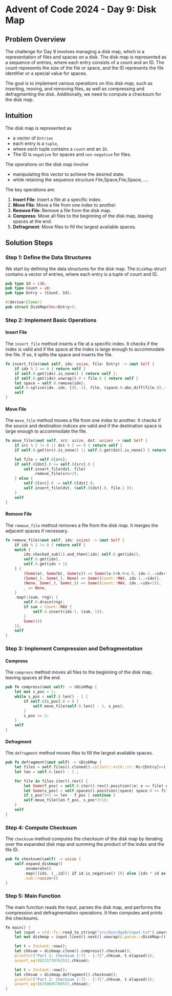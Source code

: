 # Advent of Code 2024 - Day 9: Disk Map

## Problem Overview

The challenge for Day 9 involves managing a disk map, which is a representation of files and spaces on a disk. The disk map is represented as a sequence of entries, where each entry consists of a count and an ID. The count represents the size of the file or space, and the ID represents the file identifier or a special value for spaces.

The goal is to implement various operations on this disk map, such as inserting, moving, and removing files, as well as compressing and defragmenting the disk. Additionally, we need to compute a checksum for the disk map.

## Intuition

The disk map is represented as
* a vector of `Entries`
* each entry is a `tuple`,
* where each tuple contains a `count` and an `ID`.
* The ID is `negative` for spaces and `non-negative` for files.

The operations on the disk map involve
* manipulating this vector to achieve the desired state.
* while retaining the sequence structure File,Space,File,Space, ....

The key operations are:
1. **Insert File**: Insert a file at a specific index.
2. **Move File**: Move a file from one index to another.
3. **Remove File**: Remove a file from the disk map.
4. **Compress**: Move all files to the beginning of the disk map, leaving spaces at the end.
5. **Defragment**: Move files to fill the largest available spaces.

## Solution Steps

### Step 1: Define the Data Structures

We start by defining the data structures for the disk map. The `DiskMap` struct contains a vector of entries, where each entry is a tuple of count and ID.

```rust
pub type Id = i16;
pub type Count = u8;
pub type Entry = (Count, Id);

#[derive(Clone)]
pub struct DiskMap(Vec<Entry>);
```

### Step 2: Implement Basic Operations

#### Insert File

The `insert_file` method inserts a file at a specific index. It checks if the index is valid and if the space at the index is large enough to accommodate the file. If so, it splits the space and inserts the file.

```rust
fn insert_file(&mut self, idx: usize, file: Entry) -> &mut Self {
    if idx % 2 == 0 { return self }
    if self.0.get(idx).is_none() { return self };
    if self.0.get(idx).unwrap().0 < file.0 { return self }
    let space = self.0.remove(idx);
    self.0.splice(idx..idx, [(0,-1), file, (space.0.abs_diff(file.0),-1)]);
    self
}
```

#### Move File

The `move_file` method moves a file from one index to another. It checks if the source and destination indices are valid and if the destination space is large enough to accommodate the file.

```rust
fn move_file(&mut self, src: usize, dst: usize) -> &mut Self {
    if src % 2 != 0 || dst % 2 == 0 { return self }
    if self.0.get(src).is_none() || self.0.get(dst).is_none() { return self }

    let file = self.0[src];
    if self.0[dst].0 >= self.0[src].0 {
        self.insert_file(dst, file)
            .remove_file(src+2);
    } else {
        self.0[src].0 -= self.0[dst].0;
        self.insert_file(dst, (self.0[dst].0, file.1 ));
    }
    self
}
```

#### Remove File

The `remove_file` method removes a file from the disk map. It merges the adjacent spaces if necessary.

```rust
fn remove_file(&mut self, idx: usize) -> &mut Self {
    if idx % 2 != 0 { return self }
    match (
        idx.checked_sub(1).and_then(|idx| self.0.get(idx)),
        self.0.get(idx),
        self.0.get(idx + 1)
    ) {
        (Some(a), Some(b), Some(c)) => Some((a.0+b.0+c.0, idx-1..=idx+1)),
        (Some(_), Some(_), None) => Some((Count::MAX, idx-1..=idx)),
        (None, Some(_), Some(_)) => Some((Count::MAX, idx..=idx+1)),
        _ => None,
    }
    .map(|(sum, rng)| {
        self.0.drain(rng);
        if sum < Count::MAX {
            self.0.insert(idx-1, (sum,-1));
        }
        Some(())
    });
    self
}
```

### Step 3: Implement Compression and Defragmentation

#### Compress

The `compress` method moves all files to the beginning of the disk map, leaving spaces at the end.

```rust
pub fn compress(&mut self) -> &DiskMap {
    let mut s_pos = 1;
    while s_pos < self.0.len() - 1 {
        if self.0[s_pos].0 > 0 {
            self.move_file(self.0.len() - 1, s_pos);
        }
        s_pos += 2;
    }
    self
}
```

#### Defragment

The `defragment` method moves files to fill the largest available spaces.

```rust
pub fn defragment(&mut self) -> &DiskMap {
    let files = self.files().cloned().collect::<std::rc::Rc<[Entry]>>();
    let len = self.0.len() - 1 ;

    for file in files.iter().rev() {
        let Some(f_pos) = self.0.iter().rev().position(|e| e == file) else { continue };
        let Some(s_pos) = self.spaces().position(|space| space.0 >= file.0) else { continue };
        if s_pos*2+1 >= len - f_pos { continue }
        self.move_file(len-f_pos, s_pos*2+1);
    }
    self
}
```

### Step 4: Compute Checksum

The `checksum` method computes the checksum of the disk map by iterating over the expanded disk map and summing the product of the index and the file ID.

```rust
pub fn checksum(&self) -> usize {
    self.expand_diskmap()
        .enumerate()
        .map(|(idx, (_,id))| if id.is_negative() {0} else {idx * id as usize})
        .sum::<usize>()
}
```

### Step 5: Main Function

The main function reads the input, parses the disk map, and performs the compression and defragmentation operations. It then computes and prints the checksums.

```rust
fn main() {
    let input = std::fs::read_to_string("src/bin/day9/input.txt").unwrap();
    let mut diskmap = input.lines().next().unwrap().parse::<DiskMap>().unwrap();

    let t = Instant::now();
    let chksum = diskmap.clone().compress().checksum();
    println!("Part 1: Checksum {:?} - {:?}",chksum, t.elapsed());
    assert_eq!(6225730762521,chksum);

    let t = Instant::now();
    let chksum = diskmap.defragment().checksum();
    println!("Part 2: Checksum {:?} - {:?}",chksum, t.elapsed());
    assert_eq!(6250605700557,chksum);
}
```
